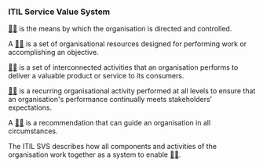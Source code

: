 ### ITIL Service Value System
[:man_shrugging:](/answers/Governance.md) is the means by which the organisation is directed and controlled.

A [:man_shrugging:](/answers/practice.md) is a set of organisational resources designed for performing work or accomplishing an objective.

[:man_shrugging:](/answers/ServiceValueChain.md) is a set of interconnected activities that an organisation performs to deliver a valuable product or service to its consumers.

[:man_shrugging:](/answers/ContinualImprovement.md) is a recurring organisational activity performed at all levels to ensure that an organisation's performance continually meets stakeholders' expectations.

A [:man_shrugging:](/answers/GuidingPrinciple.md) is a recommendation that can guide an organisation in all circumstances.

The ITIL SVS describes how all components and activities of the organisation work together as a system to enable [:man_shrugging:](/answers/ValueCreation.md).

